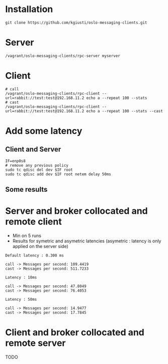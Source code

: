# Installation

```
git clone https://github.com/kgiusti/oslo-messaging-clients.git
```

# Server

```
/vagrant/oslo-messaging-clients/rpc-server myserver
```

# Client

```
# call
/vagrant/oslo-messaging-clients/rpc-client --url=rabbit://test:test@192.168.11.2 echo a --repeat 100 --stats
# cast
/vagrant/oslo-messaging-clients/rpc-client --url=rabbit://test:test@192.168.11.2 echo a --repeat 100 --stats --cast

```


# Add some latency

## Client and Server

```
IF=enp0s8
# remove any previous policy
sudo tc qdisc del dev $IF root
sudo tc qdisc add dev $IF root netem delay 50ms
```


## Some results

# Server and broker collocated and remote client 

* Min on 5 runs
* Results for symetric and asymetric latencies (asymetric : latency is only applied on the server side)

```
Default latency : 0.300 ms

call -> Messages per second: 109.4419
cast -> Messages per second: 511.7233

Latency : 10ms

call -> Messages per second: 47.8049
cast -> Messages per second: 76.4053

Latency : 50ms

call -> Messages per second: 14.9477
cast -> Messages per second: 17.7845
```


# Client and broker collocated and remote server

TODO
